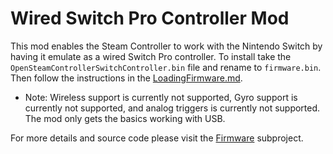 # Wired Switch Pro Controller Mod

This mod enables the Steam Controller to work with the Nintendo Switch by
having it emulate as a wired Switch Pro controller. To install take the
`OpenSteamControllerSwitchController.bin` file and rename to `firmware.bin`.
Then follow the instructions in the [LoadingFirmware.md](/LoadingFirmware.md).

* Note: Wireless support is currently not supported, Gyro support is currently
not supported, and analog triggers is currently not supported. The mod only gets
the basics working with USB.

For more details and source code please visit the [Firmware](/Firmware) subproject. 

